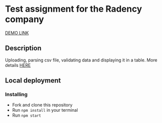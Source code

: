 # Test assignment for the Radency company
  [DEMO LINK](https://zhenya-mezhueva.github.io/parse_csv_data/)

## Description

Uploading, parsing csv file, validating data and displaying it in a table.
More details [HERE](https://docs.google.com/document/d/1mvd6bS0YHSk8NDcMLSLGHxWfOqSXTlHruw7wzEJIPhA/edit) 

## Local deployment

### Installing
* Fork and clone this repository
* Run `npm install` in your terminal
* Run `npm start`
